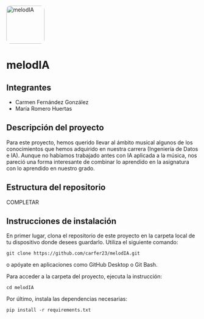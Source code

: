 <img src="https://github.com/user-attachments/assets/c797144c-c110-46cd-9fac-92d0d9f20312" alt="melodIA" width="100" style="border-radius: 10px;"/>

# melodIA

## Integrantes

- Carmen Fernández González
- María Romero Huertas

## Descripción del proyecto

Para este proyecto, hemos querido llevar al ámbito musical algunos de los conocimientos que hemos adquirido en nuestra carrera (Ingeniería de Datos e IA). Aunque no habíamos trabajado antes con IA aplicada a la música, nos pareció una forma interesante de combinar lo aprendido en la asignatura con lo aprendido en nuestro grado. 

## Estructura del repositorio
COMPLETAR

## Instrucciones de instalación

En primer lugar, clona el repositorio de este proyecto en la carpeta local de tu dispositivo donde desees guardarlo. Utiliza el siguiente comando:

```
git clone https://github.com/carfer23/melodIA.git
```

o apóyate en aplicaciones como GitHub Desktop o Git Bash.

Para acceder a la carpeta del proyecto, ejecuta la instrucción:

```
cd melodIA
```

Por último, instala las dependencias necesarias:

```
pip install -r requirements.txt
```

